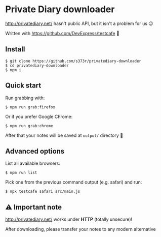# Private Diary downloader

http://privatediary.net/ hasn't public API, but it isn't a problem for us :wink: 

Written with https://github.com/DevExpress/testcafe :star2:

## Install

```
$ git clone https://github.com/s373r/privatediary-downloader
$ cd privatediary-downloader
$ npm i
```

## Quick start

Run grabbing with:
```
$ npm run grab:firefox
```

Or if you prefer Google Chrome:
```
$ npm run grab:chrome
```

After that your notes will be saved at `output/` directory :notebook:

## Advanced options

List all available browsers:
```
$ npm run list
```

Pick one from the previous command output (e.g. safari) and run:
```
$ npx testcafe safari src/main.js
```

## ⚠️ Important note

http://privatediary.net/ works under **HTTP** (totally unsecure)! 

After downloading, please transfer your notes to any modern alternative
